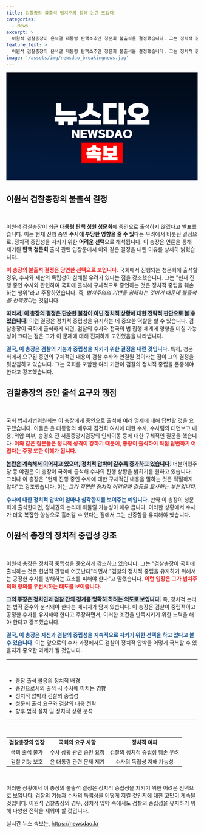 ```yaml
---
title: 검찰총장 불출석 법치주의 침해 논란 뜨겁다!
categories:
  - News
excerpt: >
  이원석 검찰총장이 윤석열 대통령 탄핵소추안 청문회 불출석을 결정했습니다. 그는 정치적 중립성 훼손을 우려하며, 검찰의 사법적 기능 저해 가능성을 강조했습니다. 이번 결정은 총장 패싱 논란과 관련이 깊어 보이며, 정치권의 압박을 피하기 위한 선제적 조치로 해석되고 있습니다.
feature_text: >
  이원석 검찰총장이 윤석열 대통령 탄핵소추안 청문회 불출석을 결정했습니다. 그는 정치적 중립성 훼손을 우려하며, 검찰의 사법적 기능 저해 가능성을 강조했습니다. 이번 결정은 총장 패싱 논란과 관련이 깊어 보이며, 정치권의 압박을 피하기 위한 선제적 조치로 해석되고 있습니다.
image: '/assets/img/newsdao_breakingnews.jpg'
---
```


<p><img src="/assets/img/newsdao_breakingnews.jpg" alt="ranknews 속보" /></p>

<h2 data-ke-size="size26">이원석 검찰총장의 불출석 결정</h2>

<p data-ke-size="size16">&nbsp;</p>

<p>이원석 검찰총장이 최근 <strong>대통령 탄핵 청원 청문회</strong>에 증인으로 출석하지 않겠다고 발표했습니다. 이는 현재 진행 중인 <strong>수사에 부당한 영향을 줄 수 있다</strong>는 우려에서 비롯된 결정으로, 정치적 중립성을 지키기 위한 <strong>어려운 선택</strong>으로 해석됩니다. 이 총장은 언론을 통해 제기된 <strong>탄핵 청문회</strong> 출석 관련 입장문에서 이와 같은 결정을 내린 이유를 상세히 밝혔습니다.</p>

<p><b><span style="color: #ee2323;">이 총장의 불출석 결정은 당연한 선택으로 보입니다.</span></b> 국회에서 진행되는 청문회에 출석할 경우, 수사와 재판의 독립성이 침해될 우려가 있다는 점을 강조했습니다. 그는 "현재 진행 중인 수사와 관련하여 국회에 출석해 구체적으로 증언하는 것은 정치적 중립을 훼손하는 행위"라고 주장하였습니다. 즉, <em>법치주의의 기반을 침해하는 것이기 때문에 불출석을 선택했다</em>는 것입니다.</p>

<p><b><span style="background-color: #21538527;">따라서, 이 총장의 결정은 단순한 불참이 아닌 정치적 상황에 대한 전략적 판단으로 볼 수 있습니다.</span></b> 이런 결정은 정치적 중립성을 유지하는 데 중요한 역할을 할 수 있습니다. 검찰총장이 국회에 출석하게 되면, 검찰의 수사와 전국의 법 집행 체계에 영향을 미칠 가능성이 크다는 점은 그가 이 문제에 대해 진지하게 고민했음을 나타냅니다.</p>

<p><b><span style="color: #1a5490;">결국, 이 총장은 검찰의 기능과 중립성을 지키기 위한 결정을 내린 것입니다.</span></b> 특히, 청문회에서 요구된 증언의 구체적인 내용이 검찰 수사와 연결될 것이라는 점이 그의 결정을 뒷받침하고 있습니다. 그는 국회를 포함한 여러 기관이 검찰의 정치적 중립을 존중해야 한다고 강조했습니다.</p>

<h2 data-ke-size="size26">검찰총장의 증인 출석 요구와 쟁점</h2>

<p data-ke-size="size16">&nbsp;</p>

<p>국회 법제사법위원회는 이 총장에게 증인으로 출석해 여러 명제에 대해 답변할 것을 요구했습니다. 이들은 윤 대통령의 배우자 김건희 여사에 대한 수사, 수사팀의 대면보고 내용, 외압 여부, 송경호 전 서울중앙지검장의 인사이동 등에 대한 구체적인 질문을 했습니다. <b><span style="color: #ee2323;">이와 같은 질문들은 정치적 성격이 강하기 때문에, 총장이 출석하여 직접 답변하기 어렵다는 주장 또한 이해가 됩니다.</span></b></p>

<p><b><span style="background-color: #21538527;">논란은 계속해서 이어지고 있으며, 정치적 압박이 갈수록 증가하고 있습니다.</span></b> 더불어민주당 등 야권은 이 총장이 국회에 출석해 수사의 진행 상황을 밝히기를 원하고 있습니다. 그러나 이 총장은 "현재 진행 중인 수사에 대한 구체적인 내용을 말하는 것은 적절하지 않다"고 강조했습니다. 이는 <em>그가 직면한 정치적 어려움과 갈등을 묘사하는 부분입니다.</em></p>

<p><b><span style="color: #1a5490;">수사에 대한 정치적 압박이 얼마나 심각한지를 보여주는 예입니다.</span></b> 만약 이 총장이 청문회에 출석한다면, 정치권의 논리에 휘둘릴 가능성이 매우 큽니다. 이러한 상황에서 수사가 더욱 복잡한 양상으로 흘러갈 수 있다는 점에서 그는 신중함을 유지해야 했습니다.</p>

<h2 data-ke-size="size26">이원석 총장의 정치적 중립성 강조</h2>

<p data-ke-size="size16">&nbsp;</p>

<p>이원석 총장은 정치적 중립성을 중요하게 강조하고 있습니다. 그는 "검찰총장이 국회에 출석하는 것은 헌법적 관행에 어긋난다"라면서 "검찰의 정치적 중립을 유지하기 위해서는 공정한 수사를 방해하는 요소를 피해야 한다"고 말했습니다. <b><span style="color: #ee2323;">이런 입장은 그가 법치주의와 정의를 우선시하는 태도를 보여줍니다.</span></b> </p>

<p><b><span style="background-color: #21538527;">그의 주장은 정치인과 검찰 간의 경계를 명확히 하려는 의도로 보입니다.</span></b> 즉, 정치적 논리는 법적 준수와 분리돼야 한다는 메시지가 담겨 있습니다. 이 총장은 검찰이 중립적이고 공정한 수사를 유지해야 한다고 주장하면서, 이러한 조건을 만족시키기 위한 노력을 해야 한다고 강조했습니다.</p>

<p><b><span style="color: #1a5490;">결국, 이 총장은 자신과 검찰의 중립성을 지속적으로 지키기 위한 선택을 하고 있다고 볼 수 있습니다.</span></b> 이는 앞으로의 수사 과정에서도 검찰이 정치적 압박을 어떻게 극복할 수 있을지가 중요한 과제가 될 것입니다.</p>

<hr>

<p data-ke-size="size16">&nbsp;</p> 

<ul>
<li>총장 출석 불응의 정치적 배경</li>
<li>증인으로서의 출석 시 수사에 미치는 영향</li>
<li>정치적 압박과 검찰의 중립성</li>
<li>청문회 출석 요구와 검찰의 대응 전략</li>
<li>향후 법적 절차 및 정치적 상황 분석</li>
</ul>

<hr>

<p data-ke-size="size16">&nbsp;</p>

<table style="width: 100%;">
<tr>
<td style="text-align: center; height: 17px;"><b>검찰총장의 입장</b></td>
<td style="text-align: center; height: 17px;"><b>국회의 요구 사항</b></td>
<td style="text-align: center; height: 17px;"><b>정치적 여파</b></td>
</tr>
<tr>
<td style="text-align: center; height: 17px;">국회 출석 불가</td>
<td style="text-align: center; height: 17px;">수사 상황 관련 증언 요청</td>
<td style="text-align: center; height: 17px;">검찰의 정치적 중립성 훼손 우려</td>
</tr>
<tr>
<td style="text-align: center; height: 17px;">검찰 기능 보호</td>
<td style="text-align: center; height: 17px;">윤 대통령 관련 문제 제기</td>
<td style="text-align: center; height: 17px;">수사의 독립성 저해 가능성</td>
</tr>
</table>

<p data-ke-size="size16">&nbsp;</p> 

<p>이러한 상황에서 이 총장의 불출석 결정은 정치적 중립성을 지키기 위한 어려운 선택으로 보입니다. 검찰의 기능과 수사의 독립성을 어떻게 지킬 것인지에 대한 고민이 계속될 것입니다. 이원석 검찰총장의 경우, 정치적 압박 속에서도 검찰의 중립성을 유지하기 위해 다양한 전략을 세워야 할 것입니다.</p>
실시간 뉴스 속보는, <a href="https://newsdao.kr" rel="dofollow">https://newsdao.kr</a>


